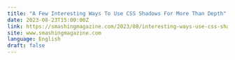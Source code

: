 ```yaml
---
title: "A Few Interesting Ways To Use CSS Shadows For More Than Depth"
date: 2023-08-23T15:00:00Z
link: https://smashingmagazine.com/2023/08/interesting-ways-use-css-shadows/?utm_medium=RSS&utm_source=news.12bit.vn
site: www.smashingmagazine.com
language: English
draft: false
---
```

